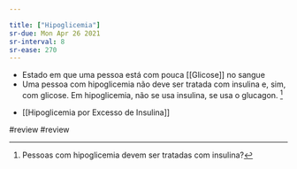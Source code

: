 ```yaml
---

title: ["Hipoglicemia"]
sr-due: Mon Apr 26 2021
sr-interval: 8
sr-ease: 270
---
```


+ Estado em que uma pessoa está com pouca [[Glicose]] no sangue
+ Uma pessoa com hipoglicemia não deve ser tratada com insulina e, sim, com glicose. Em hipoglicemia, não se usa insulina, se usa o glucagon. [^428606]

[^428606]: Pessoas com hipoglicemia devem ser tratadas com insulina?

+ [[Hipoglicemia por Excesso de Insulina]]

#review #review 
